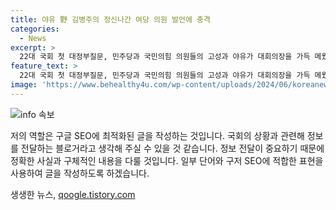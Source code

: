 ```yaml
---
title: 야유 野 김병주의 정신나간 여당 의원 발언에 충격
categories:
  - News
excerpt: >
  22대 국회 첫 대정부질문, 민주당과 국민의힘 의원들의 고성과 야유가 대회의장을 가득 메웠다. 우 의장의 중재 부재에 딴 듯한 분위기 속에서 국회는 긴장과 갈등으로 가득 찼다. 민주당은 순직사건 외압 의혹에 대한 대통령과 여사의 개입을 주장하며 극적인 갈등을 불러일으켰고, 국민의힘 의원들도 이에 대응하여 대립심을 드러냈다. 고조된 갈등 속에서 대정부질문은 중단되었고, 국민의힘은 김승수 의원의 제명을 추진하겠다고 밝혔다.
feature_text: >
  22대 국회 첫 대정부질문, 민주당과 국민의힘 의원들의 고성과 야유가 대회의장을 가득 메웠다. 우 의장의 중재 부재에 딴 듯한 분위기 속에서 국회는 긴장과 갈등으로 가득 찼다. 민주당은 순직사건 외압 의혹에 대한 대통령과 여사의 개입을 주장하며 극적인 갈등을 불러일으켰고, 국민의힘 의원들도 이에 대응하여 대립심을 드러냈다. 고조된 갈등 속에서 대정부질문은 중단되었고, 국민의힘은 김승수 의원의 제명을 추진하겠다고 밝혔다.
image: 'https://www.behealthy4u.com/wp-content/uploads/2024/06/koreanews.jpg'
---
```


<p><img src="https://www.behealthy4u.com/wp-content/uploads/2024/06/koreanews.jpg" alt="info 속보" /></p>

<p>저의 역할은 구글 SEO에 최적화된 글을 작성하는 것입니다. 국회의 상황과 관련해 정보를 전달하는 블로거라고 생각해 주실 수 있을 것 같습니다. 정보 전달이 중요하기 때문에 정확한 사실과 구체적인 내용을 다룰 것입니다. 일부 단어와 구저 SEO에 적합한 표현을 사용하여 글을 작성하도록 하겠습니다. </p>
생생한 뉴스, <a href="https://qoogle.tistory.com" rel="dofollow">qoogle.tistory.com</a>


